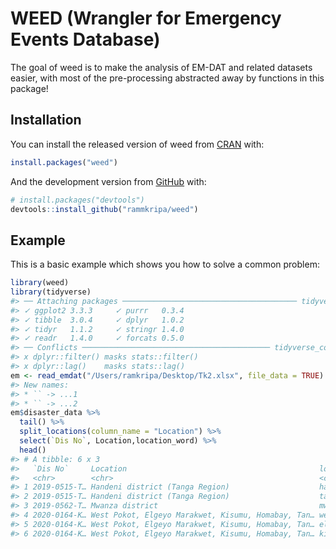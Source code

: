 
<!-- README.md is generated from README.Rmd. Please edit that file -->

# WEED (Wrangler for Emergency Events Database)

<!-- badges: start -->

<!-- badges: end -->

The goal of weed is to make the analysis of EM-DAT and related datasets
easier, with most of the pre-processing abstracted away by functions in
this package\!

## Installation

You can install the released version of weed from
[CRAN](https://CRAN.R-project.org) with:

``` r
install.packages("weed")
```

And the development version from [GitHub](https://github.com/) with:

``` r
# install.packages("devtools")
devtools::install_github("rammkripa/weed")
```

## Example

This is a basic example which shows you how to solve a common problem:

``` r
library(weed)
library(tidyverse)
#> ── Attaching packages ─────────────────────────────────────── tidyverse 1.3.0 ──
#> ✓ ggplot2 3.3.3     ✓ purrr   0.3.4
#> ✓ tibble  3.0.4     ✓ dplyr   1.0.2
#> ✓ tidyr   1.1.2     ✓ stringr 1.4.0
#> ✓ readr   1.4.0     ✓ forcats 0.5.0
#> ── Conflicts ────────────────────────────────────────── tidyverse_conflicts() ──
#> x dplyr::filter() masks stats::filter()
#> x dplyr::lag()    masks stats::lag()
em <- read_emdat("/Users/ramkripa/Desktop/Tk2.xlsx", file_data = TRUE)
#> New names:
#> * `` -> ...1
#> * `` -> ...2
em$disaster_data %>%
  tail() %>%
  split_locations(column_name = "Location") %>%
  select(`Dis No`, Location,location_word) %>%
  head()
#> # A tibble: 6 x 3
#>   `Dis No`     Location                                           location_word 
#>   <chr>        <chr>                                              <chr>         
#> 1 2019-0515-T… Handeni district (Tanga Region)                    handeni       
#> 2 2019-0515-T… Handeni district (Tanga Region)                    tanga         
#> 3 2019-0562-T… Mwanza district                                    mwanza        
#> 4 2020-0164-K… West Pokot, Elgeyo Marakwet, Kisumu, Homabay, Tan… west pokot    
#> 5 2020-0164-K… West Pokot, Elgeyo Marakwet, Kisumu, Homabay, Tan… elgeyo marakw…
#> 6 2020-0164-K… West Pokot, Elgeyo Marakwet, Kisumu, Homabay, Tan… kisumu
```
